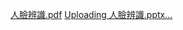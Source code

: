[人臉辨識.pdf](https://github.com/Hungtom831206/Face-Recognition/files/13997670/default.pdf)
[Uploading 人臉辨識.pptx…]()
